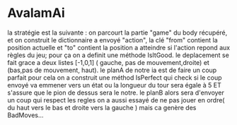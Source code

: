 # AvalamAi
la stratégie est la suivante : 
on parcourt la partie "game" du body récupéré, et on construit  le dictionnaire a envoyé "action", la clé "from" contient la position 
actuelle et "to" contient la position a atteindre si l'action repond aux règles du jeu; pour ça on a definit une méthode IsItGood.
le deplacement se fait grace a deux  listes [-1,0,1] ( gauche, pas de mouvement,droite) et (bas,pas de mouvement, haut).
le planA de notre ia est de faire un coup parfait pour cela on a construit une méthod IsPerfect qui check si le coup envoyé va emmener 
vers un état ou la longueur du tour sera égale à 5 ET s'assure que le pion de dessus sera le notre.
le planB alors sera d'envoyer un coup qui respect les regles 
on a aussi essayé de ne pas jouer en ordre( du haut vers  le bas et droite vers la gauche ) mais ca genère des BadMoves...

